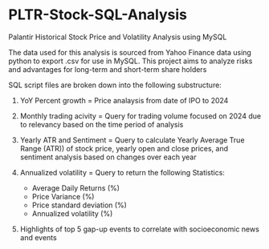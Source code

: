 # PLTR-Stock-SQL-Analysis
Palantir Historical Stock Price and Volatility Analysis using MySQL

The data used for this analysis is sourced from Yahoo Finance data using python to export .csv for use in MySQL. This project aims to analyze risks and advantages for long-term and short-term share holders

SQL script files are broken down into the following substructure:

1. YoY Percent growth = Price analaysis from date of IPO to 2024
  
2. Monthly trading acivity = Query for trading volume focused on 2024 due to relevancy based on the time period of analysis
  
3. Yearly ATR and Sentiment = Query to calculate Yearly Average True Range (ATR)) of stock price, yearly open and close prices, and sentiment analysis based on changes over each year

4. Annualized volatility = Query to return the following Statistics:
   - Average Daily Returns (%)
   - Price Variance (%)
   - Price standard deviation (%)
   - Annualized volatility (%)
                                        

6. Highlights of top 5 gap-up events to correlate with socioeconomic news and events


